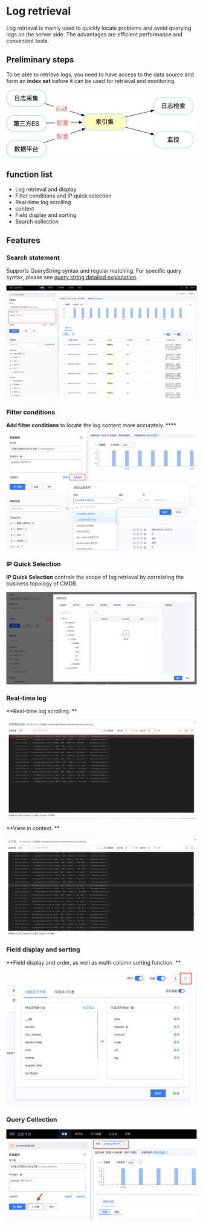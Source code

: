 # Log retrieval

Log retrieval is mainly used to quickly locate problems and avoid querying logs on the server side. The advantages are efficient performance and convenient tools.

## Preliminary steps

To be able to retrieve logs, you need to have access to the data source and form an **index set** before it can be used for retrieval and monitoring.

![-w2020](media/15774208779344.jpg)

## function list

* Log retrieval and display
* Filter conditions and IP quick selection
* Real-time log scrolling
* context
* Field display and sorting
* Search collection

## Features

### Search statement

Supports QueryString syntax and regular matching. For specific query syntax, please see [query string detailed explanation](addenda/query_string.md).

![-w2020](media/16049823794094.jpg)


### Filter conditions

**Add filter conditions** to locate the log content more accurately. ****

![-w2020](media/15774202479538.jpg)

### IP Quick Selection

**IP Quick Selection** controls the scope of log retrieval by correlating the business topology of CMDB.

![-w2020](media/15774202841325.jpg)



### Real-time log

**Real-time log scrolling. **

![-w2020](media/15774198565565.jpg)

**View in context. **

![-w2020](media/15774198794995.jpg)

### Field display and sorting

**Field display and order, as well as multi-column sorting function. **

![-w2020](media/15774197718914.jpg)

### Query Collection

![-w2020](media/16044636516379.jpg)